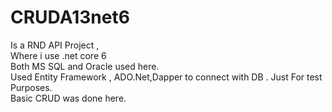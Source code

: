 # CRUDA13net6
Is a RND API Project ,<br> Where i use .net core 6<br>
Both MS SQL and Oracle used here.<br>
Used Entity Framework , ADO.Net,Dapper to connect with DB . Just For test Purposes.<br>
Basic CRUD was done here.<br>
